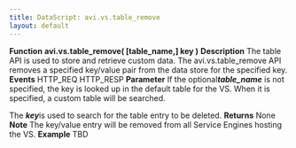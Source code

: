 ```yaml
---
title: DataScript: avi.vs.table_remove
layout: default
---
```

**Function** **avi.vs.table_remove( [table_name,] key )** **Description** The table API is used to store and retrieve custom data. The avi.vs.table_remove API removes a specified key/value pair from the data store for the specified key. **Events** HTTP_REQ
HTTP_RESP **Parameter** If the optional***table_name*** is not specified, the key is looked up in the default table for the VS. When it is specified, a custom table will be searched.

The ***key***is used to search for the table entry to be deleted. **Returns** None **Note** The key/value entry will be removed from all Service Engines hosting the VS. **Example** TBD